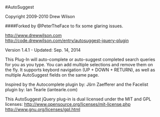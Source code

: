 #AutoSuggest

Copyright 2009-2010 Drew Wilson

####Forked by @PeterTheFace to fix some glaring issues.

http://www.drewwilson.com
http://code.drewwilson.com/entry/autosuggest-jquery-plugin

Version 1.4.1   -   Updated: Sep. 14, 2014

This Plug-In will auto-complete or auto-suggest completed search queries
for you as you type. You can add multiple selections and remove them on
the fly. It supports keybord navigation (UP + DOWN + RETURN), as well
as multiple AutoSuggest fields on the same page.

Inspired by the Autocomplete plugin by: Jšrn Zaefferer
and the Facelist plugin by: Ian Tearle (iantearle.com)

This AutoSuggest jQuery plug-in is dual licensed under the MIT and GPL licenses:
http://www.opensource.org/licenses/mit-license.php
http://www.gnu.org/licenses/gpl.html

